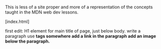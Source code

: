This is less of a site proper and more of a representation of the concepts taught in the MDN web dev lessons.

[index.html]

first edit: H1 element for main title of page, just below body.
            write a paragraph
            use <strong> tags somewhere
            add a link in the paragraph
            add an image below the paragraph.
